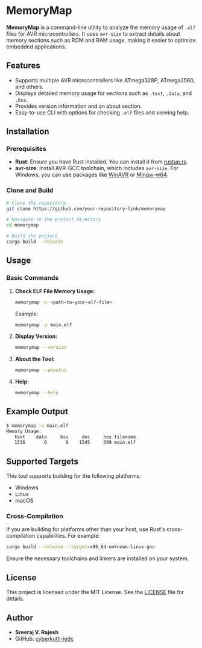 # MemoryMap

**MemoryMap** is a command-line utility to analyze the memory usage of `.elf` files for AVR microcontrollers. It uses `avr-size` to extract details about memory sections such as ROM and RAM usage, making it easier to optimize embedded applications.

## Features

- Supports multiple AVR microcontrollers like ATmega328P, ATmega2560, and others.
- Displays detailed memory usage for sections such as `.text`, `.data`, and `.bss`.
- Provides version information and an about section.
- Easy-to-use CLI with options for checking `.elf` files and viewing help.

## Installation

### Prerequisites

- **Rust**: Ensure you have Rust installed. You can install it from [rustup.rs](https://rustup.rs/).
- **avr-size**: Install AVR-GCC toolchain, which includes `avr-size`. For Windows, you can use packages like [WinAVR](http://winavr.sourceforge.net/) or [Mingw-w64](http://mingw-w64.org/).

### Clone and Build

```bash
# Clone the repository
git clone https://github.com/your-repository-link/memorymap

# Navigate to the project directory
cd memorymap

# Build the project
cargo build --release
```

## Usage

### Basic Commands

1. **Check ELF File Memory Usage:**

   ```bash
   memorymap -c <path-to-your-elf-file>
   ```

   Example:

   ```bash
   memorymap -c main.elf
   ```

2. **Display Version:**

   ```bash
   memorymap --version
   ```

3. **About the Tool:**

   ```bash
   memorymap --aboutus
   ```

4. **Help:**

   ```bash
   memorymap --help
   ```

## Example Output

```bash
$ memorymap -c main.elf
Memory Usage:
   text    data     bss     dec     hex filename
   1536       0       9    1545     609 main.elf
```

## Supported Targets

This tool supports building for the following platforms:

- Windows
- Linux
- macOS

### Cross-Compilation

If you are building for platforms other than your host, use Rust's cross-compilation capabilities. For example:

```bash
cargo build --release --target=x86_64-unknown-linux-gnu
```

Ensure the necessary toolchains and linkers are installed on your system.

## License

This project is licensed under the MIT License. See the [LICENSE](LICENSE) file for details.

## Author

- **Sreeraj V. Rajesh**
- GitHub: [cyberkutti-iedc](https://github.com/cyberkutti-iedc)
